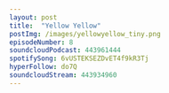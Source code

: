 ```yaml
---
layout: post
title:  "Yellow Yellow"
postImg: /images/yellowyellow_tiny.png
episodeNumber: 8
soundcloudPodcast: 443961444
spotifySong: 6vUSTEKSEZDvET4f9kR3Tj
hyperFollow: do7Q
soundcloudStream: 443934960
---
```

